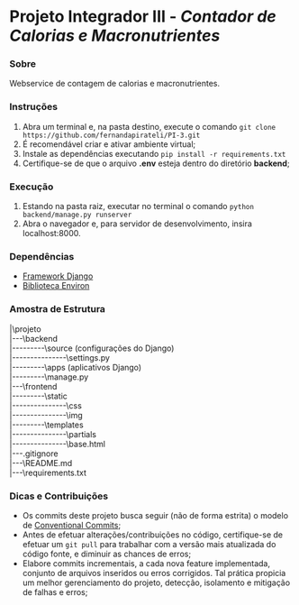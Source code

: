 # Projeto Integrador III - <i>Contador de Calorias e Macronutrientes</i>

### Sobre
Webservice de contagem de calorias e macronutrientes. 

### Instruções
1. Abra um terminal e, na pasta destino, execute o comando ``git clone https://github.com/fernandapirateli/PI-3.git``
2. É recomendável criar e ativar ambiente virtual;
3. Instale as dependências executando ``pip install -r requirements.txt``
4. Certifique-se de que o arquivo **.env** esteja dentro do diretório **backend**; 

### Execução
1. Estando na pasta raiz, executar no terminal o comando ``python backend/manage.py runserver``
2. Abra o navegador e, para servidor de desenvolvimento, insira localhost:8000.

### Dependências
* [Framework Django](https://pypi.org/project/Django/)
* [Biblioteca Environ](https://pypi.org/project/python-environ/)


### Amostra de Estrutura

|\projeto<br>
|---\backend<br>
|---------\source (configurações do Django)<br>
|---------------\settings.py<br>
|---------\apps (aplicativos Django)<br>
|---------\manage.py<br>
|---\frontend<br>
|---------\static<br>
|---------------\css<br>
|---------------\img<br>
|---------\templates<br>
|---------------\partials<br>
|---------------\base.html<br>
|---\.gitignore<br>
|---\README.md<br>
|---\requirements.txt

### Dicas e Contribuições
* Os commits deste projeto busca seguir (não de forma estrita) o modelo de [Conventional Commits](https://www.conventionalcommits.org/pt-br/v1.0.0/);
* Antes de efetuar alterações/contribuições no código, certifique-se de efetuar um ```git pull``` para trabalhar com a 
versão mais atualizada do código fonte, e diminuir as chances de erros;
* Elabore commits incrementais, a cada nova feature implementada, conjunto de arquivos inseridos ou erros corrigidos. 
Tal prática propicia um melhor gerenciamento do projeto, detecção, isolamento e mitigação de falhas e erros;